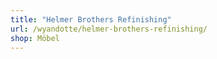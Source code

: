 ```yaml
---
title: "Helmer Brothers Refinishing"
url: /wyandotte/helmer-brothers-refinishing/
shop: Möbel
---
```

